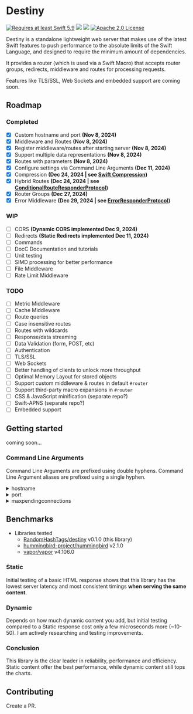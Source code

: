# Destiny

<a href="https://swift.org"><img src="https://img.shields.io/badge/Swift-5.9+-F05138?style=&logo=swift" alt="Requires at least Swift 5.9"></a> <img src="https://img.shields.io/badge/Platforms-Any-gold"> <a href="https://discord.com/invite/VyuFQUpcUz"><img src="https://img.shields.io/badge/Chat-Discord-7289DA?style=&logo=discord"></a> <a href="https://github.com/RandomHashTags/destiny/blob/main/LICENSE"><img src="https://img.shields.io/badge/License-Apache_2.0-blue" alt="Apache 2.0 License"></a>

Destiny is a standalone lightweight web server that makes use of the latest Swift features to push performance to the absolute limits of the Swift Language, and designed to require the minimum amount of dependencies.

It provides a router (which is used via a Swift Macro) that accepts router groups, redirects, middleware and routes for processing requests.

Features like TLS/SSL, Web Sockets and embedded support are coming soon.

## Roadmap

### Completed

- [x] Custom hostname and port <b>(Nov 8, 2024)</b>
- [x] Middleware and Routes <b>(Nov 8, 2024)</b>
- [x] Register middleware/routes after starting server <b>(Nov 8, 2024)</b>
- [x] Support multiple data representations <b>(Nov 8, 2024)</b>
- [x] Routes with parameters <b>(Nov 8, 2024)</b>
- [x] Configure settings via Command Line Arguments <b>(Dec 11, 2024)</b>
- [x] Compression <b>(Dec 24, 2024 | see [Swift Compression](https://github.com/RandomHashTags/swift-compression))</b>
- [x] Hybrid Routes <b>(Dec 24, 2024 | see [ConditionalRouteResponderProtocol](https://github.com/RandomHashTags/destiny/tree/main/Sources/DestinyUtilities/routes/responders/ConditionalRouteResponderProtocol.swift))</b>
- [x] Router Groups <b>(Dec 27, 2024)</b>
- [x] Error Middleware <b>(Dec 29, 2024 | see [ErrorResponderProtocol](https://github.com/RandomHashTags/destiny/tree/main/Sources/DestinyUtilities/routes/responders/ErrorResponderProtocol.swift))</b>

### WIP

- [ ] CORS <b>(Dynamic CORS implemented Dec 9, 2024)</b>
- [ ] Redirects <b>(Static Redirects implemented Dec 11, 2024)</b>
- [ ] Commands
- [ ] DocC Documentation and tutorials
- [ ] Unit testing
- [ ] SIMD processing for better performance
- [ ] File Middleware
- [ ] Rate Limit Middleware

### TODO

- [ ] Metric Middleware
- [ ] Cache Middleware
- [ ] Route queries
- [ ] Case insensitive routes
- [ ] Routes with wildcards
- [ ] Response/data streaming
- [ ] Data Validation (form, POST, etc)
- [ ] Authentication
- [ ] TLS/SSL
- [ ] Web Sockets
- [ ] Better handling of clients to unlock more throughput
- [ ] Optimal Memory Layout for stored objects
- [ ] Support custom middleware & routes in default `#router`
- [ ] Support third-party macro expansions in `#router`
- [ ] CSS & JavaScript minification (separate repo?)
- [ ] Swift-APNS (separate repo?)
- [ ] Embedded support

## Getting started

coming soon...

### Command Line Arguments

Command Line Arguments are prefixed using double hyphens. Command Line Argument aliases are prefixed using a single hyphen.

<details>

<summary>hostname</summary>

Assign the hostname of the server.

- Aliases: `h`
- Usage: `--hostname <hostname>`

</details>

<details>

<summary>port</summary>

Assigns the port of the server.

- Aliases: `p`
- Usage: `--port <port>`

</details>

<details>

<summary>maxpendingconnections</summary>

Assigns the maximum pending connections the server can queue.

- Aliases: `mpc`
- Usage: `--maxpendingconnections <max pending connections>`

</details>


## Benchmarks

- Libraries tested
  - [RandomHashTags/destiny](https://github.com/RandomHashTags/destiny) v0.1.0 (this library)
  - [hummingbird-project/hummingbird](https://github.com/hummingbird-project/hummingbird) v2.1.0
  - [vapor/vapor](https://github.com/vapor/vapor) v4.106.0

### Static

Initial testing of a basic HTML response shows that this library has the lowest server latency and most consistent timings **when serving the same content**.

### Dynamic

Depends on how much dynamic content you add, but initial testing compared to a Static response cost only a few microseconds more (~10-50). I am actively researching and testing improvements.

### Conclusion

This library is the clear leader in reliability, performance and efficiency. Static content offer the best performance, while dynamic content still tops the charts.

## Contributing

Create a PR.